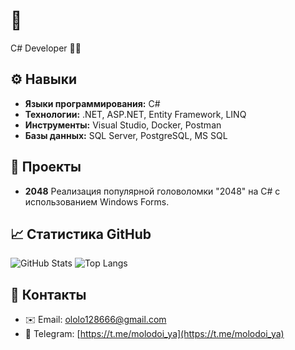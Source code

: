 # 👋 
C# Developer 👨‍💻

## ⚙️ Навыки

*   **Языки программирования:** C#
*   **Технологии:** .NET, ASP.NET, Entity Framework, LINQ
*   **Инструменты:** Visual Studio, Docker, Postman
*   **Базы данных:** SQL Server, PostgreSQL, MS SQL

## 🚀 Проекты

*   **2048** Реализация популярной головоломки "2048" на C# с использованием Windows Forms.

## 📈 Статистика GitHub

![GitHub Stats](https://github-readme-stats.vercel.app/api?username=P1stak&theme=default)
![Top Langs](https://github-readme-stats.vercel.app/api/top-langs/?username=P1stak)

## 🔗 Контакты

*   ✉️ Email: ololo128666@gmail.com
*   🔗 Telegram: [https://t.me/molodoi_ya](https://t.me/molodoi_ya)

<!--
**P1stak/P1stak** is a ✨ _special_ ✨ repository because its `README.md` (this file) appears on your GitHub profile!

Here are some ideas to get you started:

- 🔭 I’m currently working on ...
- 🌱 I’m currently learning ...
- 👯 I’m looking to collaborate on ...
- 🤔 I’m looking for help with ...
- 💬 Ask me about ...
- 📫 How to reach me: ...
- 😄 Pronouns: ...
- ⚡ Fun fact: ...
-->
